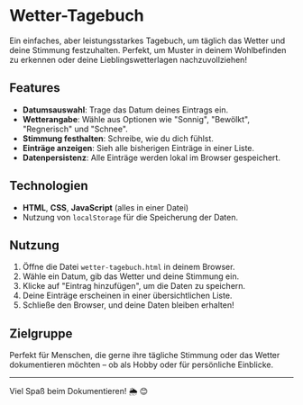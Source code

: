 # Wetter-Tagebuch

Ein einfaches, aber leistungsstarkes Tagebuch, um täglich das Wetter und deine Stimmung festzuhalten. Perfekt, um Muster in deinem Wohlbefinden zu erkennen oder deine Lieblingswetterlagen nachzuvollziehen!

## Features

- **Datumsauswahl**: Trage das Datum deines Eintrags ein.
- **Wetterangabe**: Wähle aus Optionen wie "Sonnig", "Bewölkt", "Regnerisch" und "Schnee".
- **Stimmung festhalten**: Schreibe, wie du dich fühlst.
- **Einträge anzeigen**: Sieh alle bisherigen Einträge in einer Liste.
- **Datenpersistenz**: Alle Einträge werden lokal im Browser gespeichert.

## Technologien

- **HTML**, **CSS**, **JavaScript** (alles in einer Datei)
- Nutzung von `localStorage` für die Speicherung der Daten.

## Nutzung

1. Öffne die Datei `wetter-tagebuch.html` in deinem Browser.
2. Wähle ein Datum, gib das Wetter und deine Stimmung ein.
3. Klicke auf "Eintrag hinzufügen", um die Daten zu speichern.
4. Deine Einträge erscheinen in einer übersichtlichen Liste.
5. Schließe den Browser, und deine Daten bleiben erhalten!

## Zielgruppe

Perfekt für Menschen, die gerne ihre tägliche Stimmung oder das Wetter dokumentieren möchten – ob als Hobby oder für persönliche Einblicke.

---

Viel Spaß beim Dokumentieren! 🌦️ 😊
